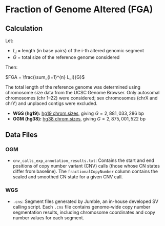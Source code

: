 # Fraction of Genome Altered (FGA)

## Calculation

Let:

- $L_i$ = length (in base pairs) of the i-th altered genomic segment  
- $G$ = total size of the reference genome considered

Then:

$FGA = \frac{\sum_{i=1}^{n} L_i}{G}$

The total length of the reference genome was determined using chromosome size data from the UCSC Genome Browser. Only autosomal chromosomes (chr 1–22) were considered; sex chromosomes (chrX and chrY) and unplaced contigs were excluded.

- **WGS (hg19):** [hg19 chrom.sizes](http://hgdownload.soe.ucsc.edu/goldenPath/hg19/bigZips/hg19.chrom.sizes), giving $G = 2,881,033,286$ bp
- **OGM (hg38):** [hg38 chrom.sizes](http://hgdownload.soe.ucsc.edu/goldenPath/hg38/bigZips/hg38.chrom.sizes), giving $G = 2,875,001,522$ bp

## Data Files

### OGM

- `cnv_calls_exp_annotation_results.txt`: Contains the start and end positions of copy number variant (CNV) calls (those whose CN states differ from baseline). The `fractionalCopyNumber` column contains the scaled and smoothed CN state for a given CNV call.

### WGS

- `.cns`: Segment files generated by Jumble, an in-house developed SV calling script. Each `.cns` file contains genome-wide copy number segmentation results, including chromosome coordinates and copy number values for each segment.
